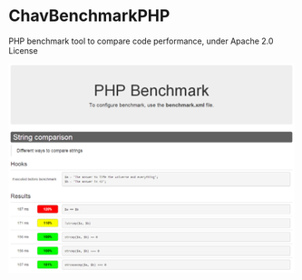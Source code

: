 ChavBenchmarkPHP
================

PHP benchmark tool to compare code performance, under Apache 2.0 License


![Alt text](/screenshot/ChavBenchmarkPHP.png "Optional title")
